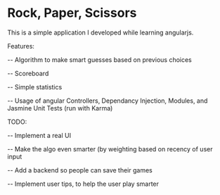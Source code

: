 Rock, Paper, Scissors
=================

This is a simple application I developed while learning angularjs.

Features:

-- Algorithm to make smart guesses based on previous choices

-- Scoreboard

-- Simple statistics

-- Usage of angular Controllers, Dependancy Injection, Modules, and Jasmine Unit Tests (run with Karma)

TODO:

-- Implement a real UI

-- Make the algo even smarter (by weighting based on recency of user input

-- Add a backend so people can save their games

-- Implement user tips, to help the user play smarter

